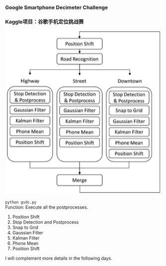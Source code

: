 ### Google Smartphone Decimeter Challenge 
### Kaggle项目：谷歌手机定位挑战赛
![60th_solution_introduction](60th_solution_intro.png)

``python gsdc.py``<br>
Function: Execute all the postprocesses.
1. Position Shift<br>
2. Stop Detection and Postprocess<br>
3. Snap to Grid<br>
4. Gaussian Filter<br>
5. Kalman Filter<br>
6. Phone Mean<br>
7. Position Shift<br>

I will complement more details in the following days.
